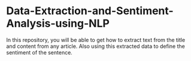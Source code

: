 # Data-Extraction-and-Sentiment-Analysis-using-NLP
In this repository, you will be able to get how to extract text from the title and content from any article. Also using this extracted data to define the sentiment of the sentence.
